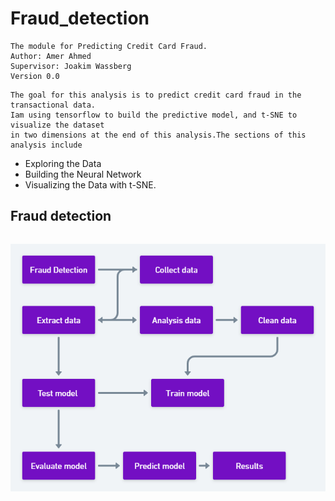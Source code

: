 # Fraud_detection
```
The module for Predicting Credit Card Fraud.
Author: Amer Ahmed
Supervisor: Joakim Wassberg
Version 0.0
```

```
The goal for this analysis is to predict credit card fraud in the transactional data.
Iam using tensorflow to build the predictive model, and t-SNE to visualize the dataset
in two dimensions at the end of this analysis.The sections of this analysis include
``` 

 - Exploring the Data
 - Building the Neural Network 
 - Visualizing the Data with t-SNE.


## Fraud detection

```Fraud detection
```


![Fraud Flowchart](./fraud/FraudDetection.png)
